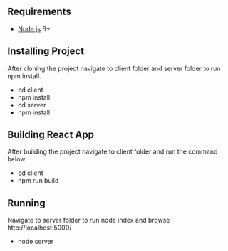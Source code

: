 ## Requirements

- [Node.js](https://nodejs.org/en/) 6+

## Installing Project
 After cloning the project navigate to client folder and server folder to run npm install.
- cd client 
- npm install
- cd server
- npm install

## Building React App
 After building the project navigate to client folder and run the command below.
- cd client 
- npm run build


## Running

Navigate to server folder to run node index and browse http://localhost:5000/

- node server